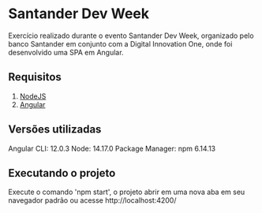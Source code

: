 # Santander Dev Week

Exercício realizado durante o evento Santander Dev Week, organizado pelo banco Santander em conjunto com a Digital Innovation One, onde foi desenvolvido uma SPA em Angular.

## Requisitos

1. [NodeJS](https://nodejs.org/en/download/)
2. [Angular](https://angular.io/cli)

## Versões utilizadas

Angular CLI: 12.0.3
Node: 14.17.0
Package Manager: npm 6.14.13

## Executando o projeto

Execute o comando 'npm start', o projeto abrir em uma nova aba em seu navegador padrão ou acesse http://localhost:4200/
